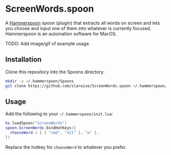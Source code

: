 # ScreenWords.spoon

A [Hammerspoon](https://github.com/Hammerspoon/hammerspoon) spoon (plugin) that
extracts all words on screen and lets you choose and input one of them into
whatever is currently focused. Hammerspoon is an automation software for MacOS.

TODO: Add image/gif of example usage.

## Installation

Clone this repository into the Spoons directory:

```sh
mkdir -p ~/.hammerspoon/Spoons
git clone https://github.com/slarwise/ScreenWords.spoon ~/.hammerspoon/Spoons
```

## Usage

Add the following to your `~/.hammerspoon/init.lua`:

```lua
hs.loadSpoon("ScreenWords")
spoon.ScreenWords:bindHotKeys({
  chooseWord = { { "cmd", "alt" }, "w" },
})
```

Replace the hotkey for `chooseWord` to whatever you prefer.
